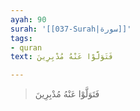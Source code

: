 ```yaml
---
ayah: 90
surah: '[[037-Surah|سورة]]'
tags:
- quran
text: فَتَوَلَّوْا عَنْهُ مُدْبِرِينَ

---
```

> فَتَوَلَّوْا عَنْهُ مُدْبِرِينَ
